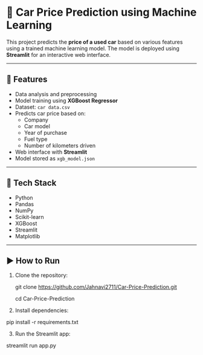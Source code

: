 # 🚗 Car Price Prediction using Machine Learning

This project predicts the **price of a used car** based on various features using a trained machine learning model. The model is deployed using **Streamlit** for an interactive web interface.

---

## 📌 Features

- Data analysis and preprocessing
- Model training using **XGBoost Regressor**
- Dataset: `car data.csv`
- Predicts car price based on:
  - Company
  - Car model
  - Year of purchase
  - Fuel type
  - Number of kilometers driven
- Web interface with **Streamlit**
- Model stored as `xgb_model.json`

---

## 🧪 Tech Stack

- Python
- Pandas
- NumPy
- Scikit-learn
- XGBoost
- Streamlit
- Matplotlib

---


## ▶️ How to Run

1. Clone the repository:

   git clone https://github.com/Jahnavi2711/Car-Price-Prediction.git

   cd Car-Price-Prediction
   
2. Install dependencies:
 
  pip install -r requirements.txt

3. Run the Streamlit app:

  streamlit run app.py
